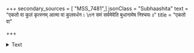 +++
secondary_sources = [ "MSS_7481",]
jsonClass = "Subhaashita"
text = "एकतो वा कुलं कृत्स्नम् आत्मा वा कुलवर्धन।  \nन समं सर्वमेवेति बुधानामेष निश्चयः॥"
title = "एकतो वा"

+++

<details><summary>Text</summary>

एकतो वा कुलं कृत्स्नम् आत्मा वा कुलवर्धन।  
न समं सर्वमेवेति बुधानामेष निश्चयः॥
</details>
